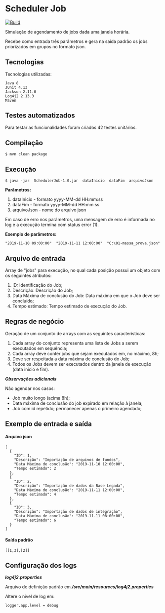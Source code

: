 # Scheduler Job
[![Build](https://github.com/m4saosw/SchedulerJob/actions/workflows/build.yml/badge.svg)](https://github.com/m4saosw/SchedulerJob/actions/workflows/build.yml)


Simulação de agendamento de jobs dada uma janela horária.

Recebe como entrada três parâmetros e gera na saida padrão os jobs priorizados em grupos no formato json.


## Tecnologias
Tecnologias utilizadas:

    Java 8
    JUnit 4.13
	Jackson 2.11.0
	Log4j2 2.13.3
	Maven

## Testes automatizados
Para testar as funcionalidades foram criados 42 testes unitários.

## Compilação
```
$ mvn clean package
```

## Execução
```
$ java -jar  SchedulerJob-1.0.jar  dataInicio  dataFim  arquivoJson
```
**Parâmetros:**
1. dataInicio  - formato  yyyy-MM-dd HH:mm:ss
2. dataFim     - formato  yyyy-MM-dd HH:mm:ss
3. arquivoJson - nome do arquivo json

Em caso de erro nos parâmetros, uma mensagem de erro é informada no log e a execução termina com status error (1). 

**Exemplo de parâmetros:**
```
"2019-11-10 09:00:00"  "2019-11-11 12:00:00"  "C:\01-massa_prova.json"
```

## Arquivo de entrada
Array de "jobs" para execução, no qual cada posição possui um objeto com os seguintes atributos: 
1) ID: Identificação do Job;
1)	Descrição: Descrição do Job; 
2)	Data Máxima de conclusão do Job: Data máxima em que o Job deve ser concluído; 
3)	Tempo estimado: Tempo estimado de execução do Job. 

## Regras de negócio
Geração de um conjunto de arrays com as seguintes características:
1)	Cada array do conjunto representa uma lista de Jobs a serem executados em sequência;
2)	Cada array deve conter jobs que sejam executados em, no máximo, 8h; 
3)	Deve ser respeitada a data máxima de conclusão do Job; 
4)	Todos os Jobs devem ser executados dentro da janela de execução (data início e fim). 

***Observações adicionais***

Não agendar nos casos:
- Job muito longo (acima 8h);
- Data máxima de conclusão do job expirado em relação à janela;
- Job com id repetido; permanecer apenas o primeiro agendado;

## Exemplo de entrada e saída
#### Arquivo json
```
[
  {
    "ID": 1,
    "Descrição": "Importação de arquivos de fundos",
    "Data Máxima de conclusão": "2019-11-10 12:00:00",
    "Tempo estimado": 2
  },
  {
    "ID": 2,
    "Descrição": "Importação de dados da Base Legada",
    "Data Máxima de conclusão": "2019-11-11 12:00:00",
    "Tempo estimado": 4
  },
  {
    "ID": 3,
    "Descrição": "Importação de dados de integração",
    "Data Máxima de conclusão": "2019-11-11 08:00:00",
    "Tempo estimado": 6
  }
] 
```

#### Saída padrão
```
[[1,3],[2]]
```

## Configuração dos logs
***log4j2.properties***

Arquivo de definição padrão em ***/src/main/resources/log4j2.properties***

Altere o nível de log em:
```
logger.app.level = debug
```
